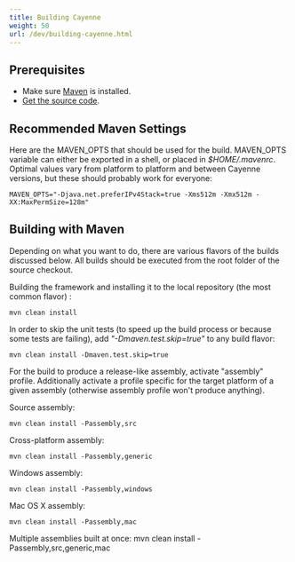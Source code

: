 ```yaml
---
title: Building Cayenne
weight: 50
url: /dev/building-cayenne.html
---
```


## Prerequisites

* Make sure [Maven](http://maven.apache.org/) is installed.
* [Get the source code](/dev/code-repository.html).

## Recommended Maven Settings

Here are the MAVEN_OPTS that should be used for the build. MAVEN_OPTS variable can either be exported in a shell, 
or placed in *$HOME/.mavenrc*. Optimal values vary from platform to platform and between Cayenne versions, 
but these should probably work for everyone:

    MAVEN_OPTS="-Djava.net.preferIPv4Stack=true -Xms512m -Xmx512m -XX:MaxPermSize=128m"

## Building with Maven

Depending on what you want to do, there are various flavors of the builds
discussed below. All builds should be executed from the root folder of the source checkout.

Building the framework and installing it to the local repository (the most
common flavor) :

    mvn clean install
    
In order to skip the unit tests (to speed up the build process or because
some tests are failing), add *"-Dmaven.test.skip=true"* to any build
flavor:

    mvn clean install -Dmaven.test.skip=true

For the build to produce a release-like assembly, activate "assembly"
profile. Additionally activate a profile specific for the target platform
of a given assembly (otherwise assembly profile won't produce anything). 

Source assembly: 

    mvn clean install -Passembly,src

Cross-platform assembly:

    mvn clean install -Passembly,generic

Windows assembly:

    mvn clean install -Passembly,windows

Mac OS X assembly:

    mvn clean install -Passembly,mac

Multiple assemblies built at once:
    mvn clean install -Passembly,src,generic,mac